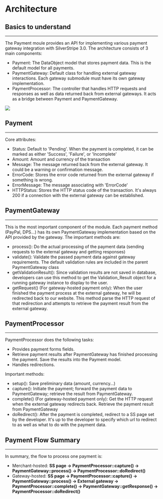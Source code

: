 # Architecture

## Basics to understand
-----------------------
The Payment moule provides an API for implementing various payment gateway integration with SilverStripe 3.0. The architecture consists of 3 main components:

* Payment: The DataObject model that stores payment data. This is the default model for all payments. 
* PaymentGateway: Default class for handling external gateway interactions. Each gateway submodule must have its own gateway implementation.
* PaymentProcessor: The controller that handles HTTP requests and responses as well as data returned back from external gateways. It acts as a bridge between Payment and PaymentGateway. 

![](https://photos-3.dropbox.com/thumb/AACB-PnUz8gxIPzgVxGyzI1__LhVAsArD3C1idGu8OsCtA/39287717/png/1024x768/2/1345284000/0/2/SilverStripePaymentArchitecture.png/xy72WbjCRxMaYK3uMbaUzUBMgDJ82mbdC4xdh6F6LIs)

## Payment
-----------------------
Core attributes:

* Status: Default to 'Pending'. When the payment is completed, it can be marked as either 'Success', 'Failure', or 'Incomplete'
* Amount: Amount and currency of the transaction
* Message: The message returned back from the external gateway. It could be a warning or confirmation message.
* ErrorCode: Stores the error code returned from the external gateway if something is wrong.
* ErrorMessage: The message associating with 'ErrorCode'
* HTTPStatus: Stores the HTTP status code of the transaction. It's always 200 if a connection with the external gateway can be established. 

## PaymentGateway
-----------------------
This is the most important component of the module. Each payment method (PayPal, DPS…) has its own PaymentGateway implementation based on the API provided by the gateway. The important methods are:

* process(): Do the actual processing of the payment data (sending requests to the external gateway and getting responses)
* validate(): Validate the passed payment data against gateway requirements. The default validation rules are included in the parent PaymentGateway class
* getValidationResult(): Since validation results are not saved in database, developers can use this method to get the Validation_Result object for a running gateway instance to display to the user.
* getRequest() (For gateway-hosted payment only): When the user finished the payment process at the external gateway, he will be redirected back to our website. This method parse the HTTP request of that redirection and attempts to retrieve the payment result from the external gateway.

## PaymentProcessor
-----------------------
PaymentProcessor does the following tasks:

* Provides payment forms fields.
* Retrieve payment results after PaymentGateway has finished processing the payment. Save the results into the Payment model.
* Handles redirections.  

Important methods:

* setup(): Save preliminary data (amount, currency…)
* capture(): Initiate the payment; forward the payment data to PaymentGateway; retrieve the result from PaymentGateway.
* complete() (For gateway-hosted payment only): Get the HTTP request when the external gateway redirects back. Retrieve the payment result from PaymentGateway
* doRedirect(): After the payment is completed, redirect to a SS page set by the developer. It's up to the developer to specify which url to redirect to as well as what to do with the payment data.

## Payment Flow Summary
-----------------------
In summary, the flow to process one payment is:

* Merchant-hosted: **SS page -> PaymentProcessor::capture() -> PaymentGateway::process() -> PaymentProcessor::doRedirect()**
* Gateway-hosted: **SS page -> PaymentProcessor::capture() -> PaymentGateway::process() -> External gateway -> PaymentProcessor::complete() -> PaymentGateway::getResponse() -> PaymentProcessor::doRedirect()**